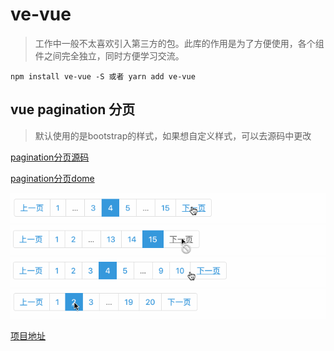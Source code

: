 # ve-vue
>工作中一般不太喜欢引入第三方的包。此库的作用是为了方便使用，各个组件之间完全独立，同时方便学习交流。

```
npm install ve-vue -S 或者 yarn add ve-vue
```
## vue pagination 分页
>默认使用的是bootstrap的样式，如果想自定义样式，可以去源码中更改

[pagination分页源码](https://github.com/zlongCoding/ve-vue/tree/master/lib/pagination)

[pagination分页dome](https://zlongcoding.github.io/ve-vue/components/pagination.html)

![分页](./github/image/pagination/1.gif)
![分页](./github/image/pagination/2.gif)
![分页](./github/image/pagination/3.gif)
![分页](./github/image/pagination/4.gif)


[项目地址](https://zlongcoding.github.io/ve-vue)
<!-- ###### [开发](https://github.com/zlongCoding/ve-vue#CODE.md) -->